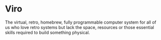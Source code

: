 # Viro

The virtual, retro, homebrew, fully programmable computer system for all of us who love retro systems but lack the space, resources or those essential skills required to build something physical.
